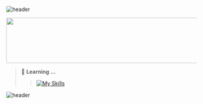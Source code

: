 ![header](https://capsule-render.vercel.app/api?type=waving&height=125&color=F9BD4D&section=header&text=JunHyoung%20Park&animation=twinkling&fontSize=40&fontAlign=75&fontColor=282828&stroke=F9BD4D&descAlign=82&desc=🎮Gamer%+📄Developer&descSize=18&descAlignY=28&descColor=282828)

<a href="https://github.com/devxb/gitanimals">
  <img
    src="https://render.gitanimals.org/lines/JunHyoung1428?pet-id=595407083983884662"
    width="600"
    height="120"
  />
</a>

>📖 **Learning ...**
>>[![My Skills](https://skillicons.dev/icons?i=cs,unity,github)](https://skillicons.dev)

![header](https://capsule-render.vercel.app/api?type=waving&color=F9BD4D&height=125&section=footer)



  

<!--
**JunHyoung1428/JunHyoung1428** is a ✨ _special_ ✨ repository because its `README.md` (this file) appears on your GitHub profile.
![Kashmir](https://steam-stat.vercel.app/api?profileName=matte1428)
Here are some ideas to get you started:

- 🔭 I’m currently working on ...
- 🌱 I’m currently learning ...
- 👯 I’m looking to collaborate on ...
- 🤔 I’m looking for help with ...
- 💬 Ask me about ...
- 📫 How to reach me: ...
- 😄 Pronouns: ...
- ⚡ Fun fact: ...
-->
